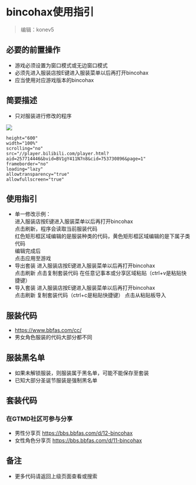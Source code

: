 



# bincohax使用指引

> 编辑：konev5

##  必要的前置操作
- 游戏必须设置为窗口模式或无边窗口模式
- 必须先进入服装店按E键进入服装菜单以后再打开bincohax
- 应当使用对应游戏版本的bincohax

##  简要描述

- 只对服装进行修改的程序

<IMG SRC=https://img.kookapp.cn/assets/2022-07/IQw3ColgSi0gk0ax.png>

```iframe
height="600"
width="100%"
scrolling="no"
src="//player.bilibili.com/player.html?aid=257714446&bvid=BV1gY411N7n8&cid=753730896&page=1"
frameborder="no"
loading="lazy"
allowtransparency="true"
allowfullscreen="true"

```

## 使用指引

- 单一修改示例：<BR>
进入服装店按E键进入服装菜单以后再打开bincohax<BR>
点击刷新，程序会读取当前服装代码<BR>
红色矩形框区域编辑的是服装种类的代码，黄色矩形框区域编辑的是下属子类代码<BR>
编辑完成后<BR>
点击应用至游戏<BR>
- 导出套装
进入服装店按E键进入服装菜单以后再打开bincohax<BR>
点击刷新
点击复制套装代码
在任意记事本或分享区域粘贴（ctrl+v是粘贴快捷键）
- 导入套装
进入服装店按E键进入服装菜单以后再打开bincohax<BR>
点击刷新
复制套装代码（ctrl+c是粘贴快捷键）
点击从粘贴板导入



## 服装代码
- https://www.bbfas.com/cc/<BR>
- 男女角色服装的代码大部分都不同



## 服装黑名单
- 如果未解锁服装，则服装属于黑名单，可能不能保存至套装
- 已知大部分圣诞节服装是强制黑名单

## 套装代码
### 在GTMD社区可参与分享
- 男性分享页 https://bbs.bbfas.com/d/12-bincohax
- 女性角色分享页 https://bbs.bbfas.com/d/11-bincohax



## 备注

- 更多代码请返回上级页面查看或搜索
